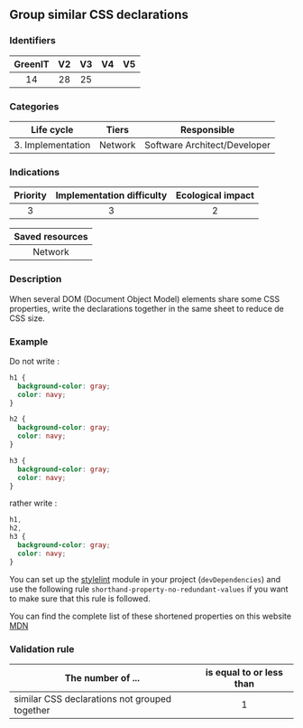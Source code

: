 ## Group similar CSS declarations

### Identifiers

| GreenIT | V2  | V3  | V4  | V5  |
| :-----: | :-: | :-: | :-: | :-: |
|   14    | 28  | 25  |     |     |

### Categories

|    Life cycle     |  Tiers  |         Responsible          |
| :---------------: | :-----: | :--------------------------: |
| 3. Implementation | Network | Software Architect/Developer |

### Indications

| Priority | Implementation difficulty | Ecological impact |
| :------: | :-----------------------: | :---------------: |
|    3     |             3             |         2         |

| Saved resources |
| :-------------: |
|     Network     |

### Description

When several DOM (Document Object Model) elements share some CSS properties, write the declarations together in the same sheet to reduce de CSS size.

### Example

Do not write :

```css
h1 {
  background-color: gray;
  color: navy;
}

h2 {
  background-color: gray;
  color: navy;
}

h3 {
  background-color: gray;
  color: navy;
}
```

rather write :

```css
h1,
h2,
h3 {
  background-color: gray;
  color: navy;
}
```

You can set up the [stylelint](https://stylelint.io/) module
in your project (`devDependencies`) and use the following rule `shorthand-property-no-redundant-values` if you want to make sure that this rule is followed.

You can find the complete list of these shortened properties on this website [MDN](https://developer.mozilla.org/en-US/docs/Web/CSS/Shorthand_properties)

### Validation rule

| The number of ...                             | is equal to or less than |
| --------------------------------------------- | :----------------------: |
| similar CSS declarations not grouped together |            1             |
